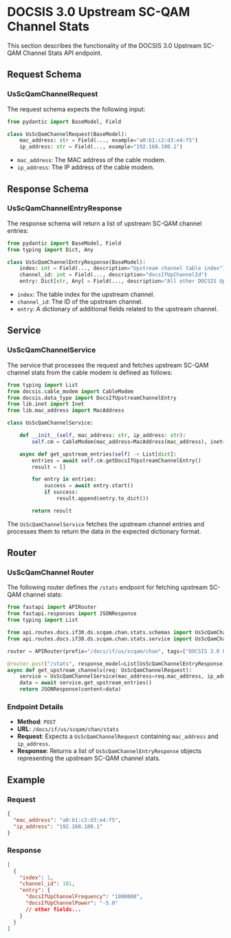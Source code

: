 
# DOCSIS 3.0 Upstream SC-QAM Channel Stats

This section describes the functionality of the DOCSIS 3.0 Upstream SC-QAM Channel Stats API endpoint.

## Request Schema

### UsScQamChannelRequest

The request schema expects the following input:

```python
from pydantic import BaseModel, Field

class UsScQamChannelRequest(BaseModel):
    mac_address: str = Field(..., example="a0:b1:c2:d3:e4:f5")
    ip_address: str = Field(..., example="192.168.100.1")
```

- `mac_address`: The MAC address of the cable modem.
- `ip_address`: The IP address of the cable modem.

## Response Schema

### UsScQamChannelEntryResponse

The response schema will return a list of upstream SC-QAM channel entries:

```python
from pydantic import BaseModel, Field
from typing import Dict, Any

class UsScQamChannelEntryResponse(BaseModel):
    index: int = Field(..., description="Upstream channel table index")
    channel_id: int = Field(..., description="docsIfUpChannelId")
    entry: Dict[str, Any] = Field(..., description="All other DOCSIS Upstream channel fields")
```

- `index`: The table index for the upstream channel.
- `channel_id`: The ID of the upstream channel.
- `entry`: A dictionary of additional fields related to the upstream channel.

## Service

### UsScQamChannelService

The service that processes the request and fetches upstream SC-QAM channel stats from the cable modem is defined as follows:

```python
from typing import List
from docsis.cable_modem import CableModem
from docsis.data_type import DocsIfUpstreamChannelEntry
from lib.inet import Inet
from lib.mac_address import MacAddress

class UsScQamChannelService:

    def __init__(self, mac_address: str, ip_address: str):
        self.cm = CableModem(mac_address=MacAddress(mac_address), inet=Inet(ip_address))

    async def get_upstream_entries(self) -> List[dict]:
        entries = await self.cm.getDocsIfUpstreamChannelEntry()
        result = []

        for entry in entries:
            success = await entry.start()
            if success:
                result.append(entry.to_dict())

        return result
```

The `UsScQamChannelService` fetches the upstream channel entries and processes them to return the data in the expected dictionary format.

## Router

### UsScQamChannel Router

The following router defines the `/stats` endpoint for fetching upstream SC-QAM channel stats:

```python
from fastapi import APIRouter
from fastapi.responses import JSONResponse
from typing import List

from api.routes.docs.if30.ds.scqam.chan.stats.schemas import UsScQamChannelEntryResponse, UsScQamChannelRequest
from api.routes.docs.if30.ds.scqam.chan.stats.service import UsScQamChannelService

router = APIRouter(prefix="/docs/if/us/scqam/chan", tags=["DOCSIS 3.0 US SC-QAM Channel Stats"])

@router.post("/stats", response_model=List[UsScQamChannelEntryResponse])
async def get_upstream_channels(req: UsScQamChannelRequest):
    service = UsScQamChannelService(mac_address=req.mac_address, ip_address=req.ip_address)
    data = await service.get_upstream_entries()
    return JSONResponse(content=data)
```

### Endpoint Details

- **Method**: `POST`
- **URL**: `/docs/if/us/scqam/chan/stats`
- **Request**: Expects a `UsScQamChannelRequest` containing `mac_address` and `ip_address`.
- **Response**: Returns a list of `UsScQamChannelEntryResponse` objects representing the upstream SC-QAM channel stats.

## Example

### Request

```json
{
  "mac_address": "a0:b1:c2:d3:e4:f5",
  "ip_address": "192.168.100.1"
}
```

### Response

```json
[
  {
    "index": 1,
    "channel_id": 101,
    "entry": {
      "docsIfUpChannelFrequency": "1000000",
      "docsIfUpChannelPower": "-5.0"
      // other fields...
    }
  }
]
